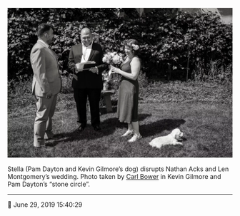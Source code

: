 ![Pam Dayton and Kevin Gilmore’s dog, Stella, disrupts Nathan Acks and Len Montgomery’s wedding](assets/60db71f0d63418d3e9620345ea7d5053.webp)

Stella (Pam Dayton and Kevin Gilmore’s dog) disrupts Nathan Acks and Len Montgomery’s wedding. Photo taken by [Carl Bower](http://carlbowerphotos.com/) in Kevin Gilmore and Pam Dayton’s “stone circle”.

- - - -

<span aria-hidden="true">📅</span> June 29, 2019 15:40:29
